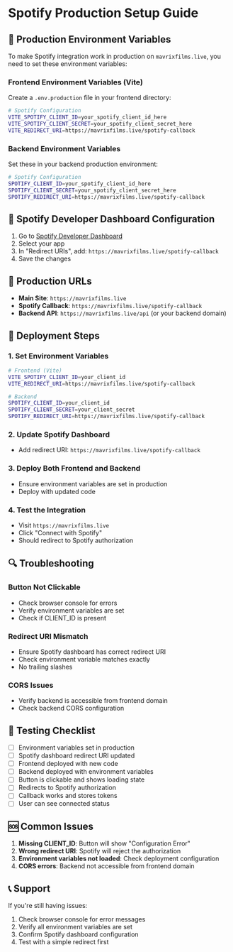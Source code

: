 # Spotify Production Setup Guide

## 🚨 Production Environment Variables

To make Spotify integration work in production on `mavrixfilms.live`, you need to set these environment variables:

### Frontend Environment Variables (Vite)

Create a `.env.production` file in your frontend directory:

```bash
# Spotify Configuration
VITE_SPOTIFY_CLIENT_ID=your_spotify_client_id_here
VITE_SPOTIFY_CLIENT_SECRET=your_spotify_client_secret_here
VITE_REDIRECT_URI=https://mavrixfilms.live/spotify-callback
```

### Backend Environment Variables

Set these in your backend production environment:

```bash
# Spotify Configuration
SPOTIFY_CLIENT_ID=your_spotify_client_id_here
SPOTIFY_CLIENT_SECRET=your_spotify_client_secret_here
SPOTIFY_REDIRECT_URI=https://mavrixfilms.live/spotify-callback
```

## 🔧 Spotify Developer Dashboard Configuration

1. Go to [Spotify Developer Dashboard](https://developer.spotify.com/dashboard)
2. Select your app
3. In "Redirect URIs", add: `https://mavrixfilms.live/spotify-callback`
4. Save the changes

## 📍 Production URLs

- **Main Site**: `https://mavrixfilms.live`
- **Spotify Callback**: `https://mavrixfilms.live/spotify-callback`
- **Backend API**: `https://mavrixfilms.live/api` (or your backend domain)

## 🚀 Deployment Steps

### 1. Set Environment Variables
```bash
# Frontend (Vite)
VITE_SPOTIFY_CLIENT_ID=your_client_id
VITE_REDIRECT_URI=https://mavrixfilms.live/spotify-callback

# Backend
SPOTIFY_CLIENT_ID=your_client_id
SPOTIFY_CLIENT_SECRET=your_client_secret
SPOTIFY_REDIRECT_URI=https://mavrixfilms.live/spotify-callback
```

### 2. Update Spotify Dashboard
- Add redirect URI: `https://mavrixfilms.live/spotify-callback`

### 3. Deploy Both Frontend and Backend
- Ensure environment variables are set in production
- Deploy with updated code

### 4. Test the Integration
- Visit `https://mavrixfilms.live`
- Click "Connect with Spotify"
- Should redirect to Spotify authorization

## 🔍 Troubleshooting

### Button Not Clickable
- Check browser console for errors
- Verify environment variables are set
- Check if CLIENT_ID is present

### Redirect URI Mismatch
- Ensure Spotify dashboard has correct redirect URI
- Check environment variable matches exactly
- No trailing slashes

### CORS Issues
- Verify backend is accessible from frontend domain
- Check backend CORS configuration

## 📱 Testing Checklist

- [ ] Environment variables set in production
- [ ] Spotify dashboard redirect URI updated
- [ ] Frontend deployed with new code
- [ ] Backend deployed with environment variables
- [ ] Button is clickable and shows loading state
- [ ] Redirects to Spotify authorization
- [ ] Callback works and stores tokens
- [ ] User can see connected status

## 🆘 Common Issues

1. **Missing CLIENT_ID**: Button will show "Configuration Error"
2. **Wrong redirect URI**: Spotify will reject the authorization
3. **Environment variables not loaded**: Check deployment configuration
4. **CORS errors**: Backend not accessible from frontend domain

## 📞 Support

If you're still having issues:
1. Check browser console for error messages
2. Verify all environment variables are set
3. Confirm Spotify dashboard configuration
4. Test with a simple redirect first
